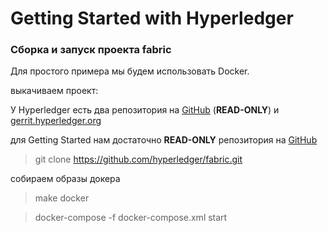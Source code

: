 # Getting Started with Hyperledger

### Сборка и запуск проекта fabric

Для простого примера мы будем использовать Docker.

выкачиваем проект:

У Hyperledger есть два репозитория на [GitHub](https://github.com/hyperledger/fabric) \(**READ-ONLY**\) и [gerrit.hyperledger.org](http://gerrit.hyperledger.org)

для Getting Started нам достаточно **READ-ONLY** репозитория на [GitHub](https://github.com/hyperledger/fabric)



> git clone https://github.com/hyperledger/fabric.git



собираем образы докера

> make docker



> docker-compose -f docker-compose.xml start



